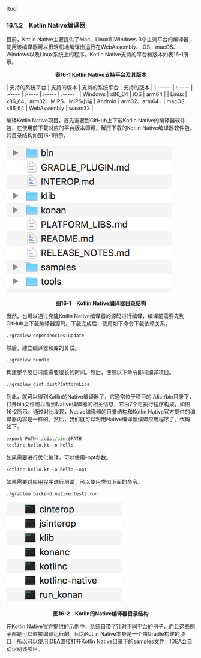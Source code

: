 [toc]

### 16.1.2　Kotlin Native编译器

目前，Kotlin Native主要提供了Mac、Linux和Windows 3个主流平台的编译器，使用该编译器可以很轻松地编译出运行在WebAssembly、iOS、macOS、Windows以及Linux系统上的程序。Kotlin Native支持的平台和版本如表16-1所示。

<center class="my_markdown"><b class="my_markdown">表16-1 Kotlin Native支持平台及其版本</b></center>

| 支持的系统平台 | 支持的版本 | 支持的系统平台 | 支持的版本 |
| :-----  | :-----  | :-----  | :-----  | :-----  | :-----  |
| Windows | x86_64 | iOS | arm64 |
| Linux | x86_64、arm32、MIPS、MIPS小端 | Android | arm32、arm64 |
| macOS | x86_64 | WebAssembly | wasm32 |

编译Kotlin Native项目，首先需要到GitHub上下载Kotlin Native的编译器软件包，在使用前下载对应的平台版本即可，解压下载的Kotlin Native编译器软件包，其目录结构如图16-1所示。

![60.png](./images/60.png)
<center class="my_markdown"><b class="my_markdown">图16-1　Kotlin Native编译器目录结构</b></center>

当然，也可以通过克隆Kotlin Native编译器的源码进行编译，编译前需要先到GitHub上下载编译器源码。下载完成后，使用如下命令下载依赖关系。

```python
./gradlew dependencies:update
```

然后，建立编译器和库的关联。

```python
./gradlew bundle
```

构建整个项目可能需要很长的时间。然后，使用以下命令即可编译项目。

```python
./gradlew dist distPlatformLibs
```

到此，就可以得到Kotlin的Native编译器了，它通常位于项目的./dist/bin目录下，打开bin文件可以看到Native编译器的相关信息，它由7个可执行程序构成，如图16-2所示。通过对比发现，Native编译器的目录结构和Kotlin Native官方提供的编译器内容是一样的。然后，我们就可以利用Native编译器编译应用程序了。代码如下。

```python
export PATH=./dist/bin:$PATH
kotlinc hello.kt -o hello
```

如果需要进行优化编译，可以使用-opt参数。

```python
kotlinc hello.kt -o hello -opt
```

如果需要对应用程序进行测试，可以使用类似下面的命令。

```python
./gradlew backend.native:tests:run
```

![61.png](./images/61.png)
<center class="my_markdown"><b class="my_markdown">图16-2　Kotlin的Native编译器目录结构</b></center>

在Kotlin Native官方提供的示例中，系统自带了针对不同平台的例子，而且这些例子都是可以直接编译运行的。因为Kotlin Native本身是一个由Gradle构建的项目，所以可以使用IDEA直接打开Kotlin Native目录下的samples文件，IDEA会自动识别该项目。

